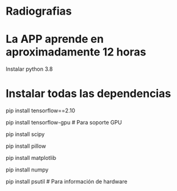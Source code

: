 # Radiografias
# La APP aprende en aproximadamente 12 horas

Instalar  python 3.8

# Instalar todas las dependencias

pip install tensorflow==2.10

pip install tensorflow-gpu  # Para soporte GPU

pip install scipy

pip install pillow

pip install matplotlib

pip install numpy

pip install psutil  # Para información de hardware


